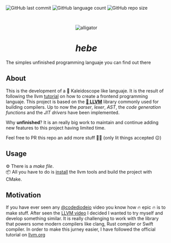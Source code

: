 
![GitHub last commit](https://img.shields.io/github/last-commit/imanolpg/hebe)
![GitHub language count](https://img.shields.io/github/languages/count/imanolpg/hebe)
![GitHub repo size](https://img.shields.io/github/repo-size/imanolpg/hebe)

</br>

<p align="center">
  <img src="https://img.icons8.com/color/100/000000/alligator.png" alt="alligator" title="alligator icon"/>
</p>
<p align="center">
<h1 align="center"><i> hebe </i></h1>
</p>
The simples unfinished programming languaje you can find out there

</br>

## About
This is the development of a 🔮 Kaleidoscope like languaje. It is the result of following the llvm [tutorial](https://llvm.org/docs/tutorial/MyFirstLanguageFrontend/) on how to create a frontend programming languaje. This project is based on the [**🐉 LLVM**](https://llvm.org) library commonly used for building compilers. Up to now the _parser_, _lexer_, _AST_, the _code generation functions_ and the _JIT drivers_ have been implemented.

Why **unfinished**? It is an really big work to maintain and continue adding new features to this project having limited time.

Feel free to PR this repo an add more stuff 🚀🚀 (only lit things accepted 😉)

## Usage
⚙️ There is a _make file_. </br> 📦 All you have to do is [install](https://llvm.org/docs/GettingStarted.html) the llvm tools and build the project with CMake.

## Motivation
If you have ever seen any [@codediodeio](https://github.com/codediodeio) video you know how 🔥 epic 🔥 is to make stuff. After seen the [LLVM video](https://www.youtube.com/watch?v=BT2Cv-Tjq7Q) I decided I wanted to try myself and develop something similar. It is really challenging to work with the library that powers some modern compilers like clang, Rust compiler or Swift compiler. In order to make this jurney easier, I have followed the official tutorial on [llvm.org](https://llvm.org/docs/tutorial/MyFirstLanguageFrontend/)
